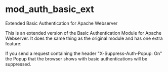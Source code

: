 # mod_auth_basic_ext
Extended Basic Authentication for Apache Webserver

This is an extended version of the Basic Authentication Module for Apache Webserver. It does the same thing as the original module and has one extra feature:

If you send a request containing the header "X-Suppress-Auth-Popup: On" the Popup that the browser shows with basic authentications will be suppressed.
